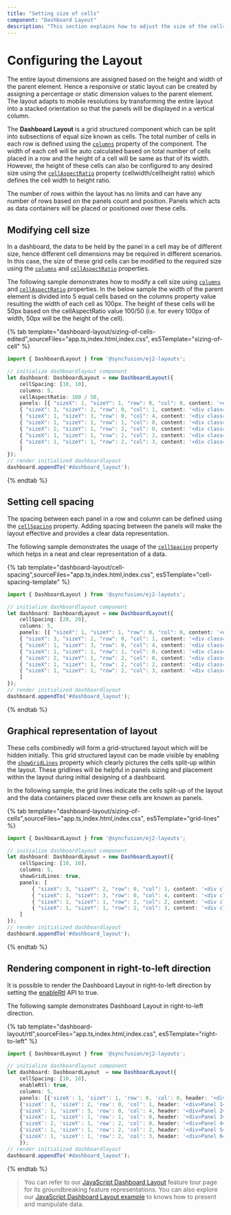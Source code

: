 ```yaml
---
title: "Setting size of cells"
component: "Dashboard Layout"
description: "This section explains how to adjust the size of the cells of Essential JS 2 Dashboard Layout component"
---
```


# Configuring the Layout

The entire layout dimensions are assigned based on the height and width of the parent element. Hence a responsive or static layout can be created by assigning a percentage or static dimension values to the parent element. The layout adapts to mobile resolutions by transforming the entire layout into a stacked orientation so that the panels will be displayed in a vertical column.

The **Dashboard Layout** is a grid structured component which can be split into subsections of equal size known as cells. The total number of cells in each row is defined using the [`columns`](../api/dashboard-layout/#columns) property of the component. The width of each cell will be auto calculated based on total number of cells placed in a row and the height of a cell will be same as that of its width. However, the height of these cells can also be configured to any desired size using the [`cellAspectRatio`](../api/dashboard-layout/#cellaspectratio) property (cellwidth/cellheight ratio) which defines the cell width to height ratio.

The number of rows within the layout has no limits and can have any number of rows based on the panels count and position. Panels which acts as data containers will be placed or positioned over these cells.

## Modifying cell size

In a dashboard, the data to be held by the panel in a cell may be of different size, hence different cell dimensions may be required in different scenarios. In this case, the size of these grid cells can be modified to the required size using the [`columns`](../api/dashboard-layout/#columns) and [`cellAspectRatio`](../api/dashboard-layout/#cellaspectratio) properties.

The following sample demonstrates how to modify a cell size using [`columns`](../api/dashboard-layout/#columns) and [`cellAspectRatio`](../api/dashboard-layout/#cellaspectratio) properties. In the below sample the width of the parent element is divided into 5 equal cells based on the columns property value resulting the width of each cell as 100px. The height of these cells will be 50px based on the cellAspectRatio value 100/50 (i.e. for every 100px of width, 50px will be the height of the cell).

{% tab template="dashboard-layout/sizing-of-cells-edited",sourceFiles="app.ts,index.html,index.css", es5Template="sizing-of-cell" %}

```typescript
import { DashboardLayout } from '@syncfusion/ej2-layouts';

// initialize dashboardlayout component
let dashboard: DashboardLayout = new DashboardLayout({
    cellSpacing: [10, 10],
    columns: 5,
    cellAspectRatio: 100 / 50,
    panels: [{ "sizeX": 1, "sizeY": 1, "row": 0, "col": 0, content: '<div class="content">0</div>' },
    { "sizeX": 3, "sizeY": 2, "row": 0, "col": 1, content: '<div class="content">1</div>' },
    { "sizeX": 1, "sizeY": 3, "row": 0, "col": 4, content: '<div class="content">2</div>' },
    { "sizeX": 1, "sizeY": 1, "row": 1, "col": 0, content: '<div class="content">3</div>' },
    { "sizeX": 2, "sizeY": 1, "row": 2, "col": 0, content: '<div class="content">4</div>' },
    { "sizeX": 1, "sizeY": 1, "row": 2, "col": 2, content: '<div class="content">5</div>' },
    { "sizeX": 1, "sizeY": 1, "row": 2, "col": 3, content: '<div class="content">6</div>' }
    ]
});
// render initialized dashboardlayout
dashboard.appendTo('#dashboard_layout');
```

{% endtab %}

## Setting cell spacing

The spacing between each panel in a row and column can be defined using the [`cellSpacing`](../api/dashboard-layout/#cellspacing) property. Adding spacing between the panels will make the layout effective and provides a clear data representation.

The following sample demonstrates the usage of the [`cellSpacing`](../api/dashboard-layout/#cellspacing) property which helps in a neat and clear representation of a data.

{% tab template="dashboard-layout/cell-spacing",sourceFiles="app.ts,index.html,index.css", es5Template="cell-spacing-template" %}

```typescript
import { DashboardLayout } from '@syncfusion/ej2-layouts';

// initialize dashboardlayout component
let dashboard: DashboardLayout = new DashboardLayout({
    cellSpacing: [20, 20],
    columns: 5,
    panels: [{ "sizeX": 1, "sizeY": 1, "row": 0, "col": 0, content: '<div class="content">0</div>' },
    { "sizeX": 3, "sizeY": 2, "row": 0, "col": 1, content: '<div class="content">1</div>' },
    { "sizeX": 1, "sizeY": 3, "row": 0, "col": 4, content: '<div class="content">2</div>' },
    { "sizeX": 1, "sizeY": 1, "row": 1, "col": 0, content: '<div class="content">3</div>' },
    { "sizeX": 2, "sizeY": 1, "row": 2, "col": 0, content: '<div class="content">4</div>' },
    { "sizeX": 1, "sizeY": 1, "row": 2, "col": 2, content: '<div class="content">5</div>' },
    { "sizeX": 1, "sizeY": 1, "row": 2, "col": 3, content: '<div class="content">6</div>' }
    ]
});
// render initialized dashboardlayout
dashboard.appendTo('#dashboard_layout');
```

{% endtab %}

## Graphical representation of layout

These cells combinedly will form a grid-structured layout which will be hidden initially. This grid structured layout can be made visible by enabling the [`showGridLines`](../api/dashboard-layout/#showgridlines) property which clearly pictures the cells split-up within the layout. These gridlines will be helpful in panels sizing and placement within the layout during initial designing of a dashboard.

In the following sample, the grid lines indicate the cells split-up of the layout and the data containers placed over these cells are known as panels.

{% tab template="dashboard-layout/sizing-of-cells",sourceFiles="app.ts,index.html,index.css", es5Template="grid-lines" %}

```typescript
import { DashboardLayout } from '@syncfusion/ej2-layouts';

// initialize dashboardlayout component
let dashboard: DashboardLayout = new DashboardLayout({
    cellSpacing: [10, 10],
    columns: 5,
    showGridLines: true,
    panels: [
        { "sizeX": 3, "sizeY": 2, "row": 0, "col": 1, content: '<div class="content">1</div>' },
        { "sizeX": 1, "sizeY": 3, "row": 0, "col": 4, content: '<div class="content">2</div>' },
        { "sizeX": 1, "sizeY": 1, "row": 2, "col": 2, content: '<div class="content">3</div>' },
        { "sizeX": 1, "sizeY": 1, "row": 2, "col": 3, content: '<div class="content">4</div>' }
    ]
});
// render initialized dashboardlayout
dashboard.appendTo('#dashboard_layout');
```

{% endtab %}

## Rendering component in right-to-left direction

It is possible to render the Dashboard Layout in right-to-left direction by setting the [enableRtl](../api/dashboard-layout/#enablertl) API to true.

The following sample demonstrates Dashboard Layout in right-to-left direction.

{% tab template="dashboard-layout/rtl",sourceFiles="app.ts,index.html,index.css", es5Template="right-to-left" %}

```typescript
import { DashboardLayout } from '@syncfusion/ej2-layouts';

// initialize dashboardlayout component
let dashboard: DashboardLayout  = new DashboardLayout({
    cellSpacing: [10, 10],
    enableRtl: true,
    columns: 5,
    panels: [{'sizeX': 1, 'sizeY': 1, 'row': 0, 'col': 0, header: '<div>Panel 0</div>', content:'<div class="content"></div>'},
    {'sizeX': 3, 'sizeY': 2, 'row': 0, 'col': 1, header: '<div>Panel 1</div>', content:'<div class="content"></div>'},
    {'sizeX': 1, 'sizeY': 3, 'row': 0, 'col': 4, header: '<div>Panel 2</div>', content:'<div class="content"></div>'},
    {'sizeX': 1, 'sizeY': 1, 'row': 1, 'col': 0, header: '<div>Panel 3</div>', content:'<div class="content"></div>'},
    {'sizeX': 2, 'sizeY': 1, 'row': 2, 'col': 0, header: '<div>Panel 4</div>', content:'<div class="content"></div>'},
    {'sizeX': 1, 'sizeY': 1, 'row': 2, 'col': 2, header: '<div>Panel 5</div>', content:'<div class="content"></div>'},
    {'sizeX': 1, 'sizeY': 1, 'row': 2, 'col': 3, header: '<div>Panel 6</div>', content:'<div class="content"></div>'}]
    });
// render initialized dashboardlayout
dashboard.appendTo('#dashboard_layout');
```

{% endtab %}

> You can refer to our [JavaScript Dashboard Layout](https://www.syncfusion.com/javascript-ui-controls/js-dashboard-layout) feature tour page for its groundbreaking feature representations. You can also explore our [JavaScript Dashboard Layout example](https://ej2.syncfusion.com/demos/#/material/dashboard-layout/default.html) to knows how to present and manipulate data.
